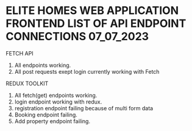 # ELITE HOMES WEB APPLICATION FRONTEND LIST OF API ENDPOINT CONNECTIONS 07_07_2023

FETCH API

1. All endpoints working.
2. All post requests exept login currently working with Fetch

REDUX TOOLKIT

1. All fetch(get) endpoints working.
2. login endpoint working with redux.
3. registration endpoint failing because of multi form data
4. Booking endpoint failing.
5. Add property endpoint failing.

